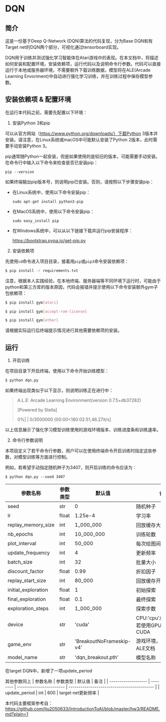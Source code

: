 # DQN
## 简介
这是一份基于Deep Q-Network (DQN)算法的代码复现，分为Base DQN和有Target net的DQN两个部分，可视化通过tensorboard实现。

DQN用于训练并测试强化学习智能体在Atari游戏中的表现。在本文档中，将描述如何安装和配置环境，安装依赖项，运行代码以及说明命令行参数。代码可以直接运行于本地或服务器环境，不需要额外下载训练数据，模型将在ALE(Arcade Learning Envoriment)中自动进行强化学习训练，并在训练过程中保存模型参数。

## 安装依赖项 & 配置环境

在运行本代码之前，需要先配置以下环境：


1. 安装Python 3和pip

   
可以从官方网站（https://www.python.org/downloads/）下载Python 3版本并安装。请注意，在Linux系统或macOS中可能默认安装了Python 2版本，此时需要手动安装Python 3。

pip通常随Python一起安装，但是如果使用的是较旧的版本，可能需要手动安装。在命令行中输入以下命令来检查是否已安装pip：

```
pip --version
```

如果终端输出pip版本号，则说明pip已安装。否则，请按照以下步骤安装pip：

- 在Linux系统中，使用以下命令安装pip：

  ```
  sudo apt-get install python3-pip
  ```

- 在MacOS系统中，使用以下命令安装pip：

  ```
  sudo easy_install pip
  ```

- 在Windows系统中，可以从以下链接下载并运行pip安装程序：

  https://bootstrap.pypa.io/get-pip.py

  

2. 安装依赖项

   

先使用`cd`命令进入项目目录，接着用`pip`或`pip3`命令安装依赖项：

```bash
$ pip install -r requirements.txt
```



注意，根据本人实践经验，在本地终端、服务器端等不同环境下运行时，可能由于python和第三方库的版本原因，代码会报错并提示使用以下命令安装额外gym子包依赖项：

```bash
$ pip install gym[atari]
```

```bash
$ pip install gym[accept-rom-license]
```

```bash
$ pip install gym[other]
```

请根据实际运行后终端提示情况进行其他需要依赖项的安装。

## 运行



1. 开启训练



在项目目录下开启终端，使用以下命令开始训练模型：

```bash
$ python dqn.py
```

如果终端出现类似于以下显示，则说明训练正在进行中：

>A.L.E: Arcade Learning Environment(version 0.7.5+db37282)
>
>[Powered by Stella]
>
>0%|                                                                                        | 0/3000000 [00:00<180:02:51,46.27it/s]

以上信息展示了强化学习模型训练使用的游戏环境版本、训练进度条和训练速率。



2. 命令行参数说明



本项目定义了若干命令行参数，用户可以在使用终端命令开启训练时指定这些参数，对模型训练等方面进行控制。

例如，若希望手动指定随机种子为3407，则开启训练的命令应该为：

```shell
$ python dqn.py --seed 3407
```


| 参数名称            | 参数类型 | 默认值                   | 备注                                        |
| ------------------- | -------- | ------------------------ | ------------------------------------------- |
| seed                | str      | 0                        | 随机种子                                    |
| lr                  | float    | 1.25e-4                  | 学习率                                      |
| replay_memory_size  | int      | 1_000_000                | 回放缓存大小                                |
| nb_epochs           | int      | 10_000_000               | 训练轮数                                    |
| plot_interval       | int      | 50_000                   | 每次绘图间隔轮数                            |
| update_frequency    | int      | 4                        | 更新频率                                    |
| batch_size          | int      | 32                       | 批量大小                                    |
| discount_factor     | float    | 0.99                     | 折扣因子                                    |
| replay_start_size   | int      | 80_000                   | 回放缓存开始大小                            |
| initial_exploration | float    | 1                        | 初始探索                                    |
| final_exploration   | float    | 0.1                     | 最终探索                                    |
| exploration_steps   | int      | 1_000_000                | 探索步数                                    |
| device              | str      | 'cuda'                   | CPU:'cpu'/GPU:'cuda'，若使用GPU需要安装CUDA |
| game_env            | str      | 'BreakoutNoFrameskip-v4' | 游戏环境，具体请查阅ALE文档                 |
| model_name          | str      | 'dqn_breakout.pth'       | 模型名称                                    |

在target DQN中，新增了一项update_period

其他参数同上
| 参数名称            | 参数类型 | 默认值                   | 备注                                        |
| ------------------- | -------- | ------------------------ | ------------------------------------------- |
| update_period           | int        | 600         | target net更新频率                                    |

本代码主要框架参考自：https://github.com/tju2050633/IntroductionToAI/blob/master/hw3/README.md?plain=1
